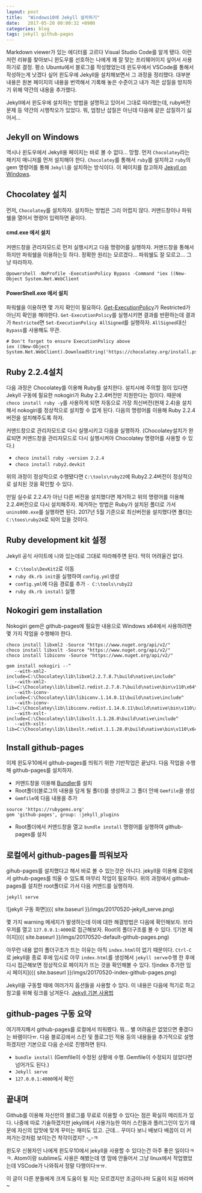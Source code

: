 ```yaml
---
layout: post
title:  "Windows10에 Jekyll 설치하기"
date:   2017-05-20 00:00:32 +0900
categories: blog
tags: jekyll github-pages
---
```

Markdown viewer가 있는 에디터를 고르다 Visual Studio Code를 알게 됐다. 이런저런 리뷰를 찾아보니 윈도우를 선호하는 나에게 꽤 잘 맞는 프리웨어이지 싶어서 사용하기로 결정. 평소 Ubuntu에서 블로그를 작성했었는데 윈도우에서 VSCode를 통해서 작성하는게 낫겠다 싶어 윈도우에 Jekyll을 설치해보면서 그 과정을 정리했다. 대부분 내용은 원본 페이지의 내용을 번역해서 기록해 놓은 수준이고 내가 격은 삽질을 방지하기 위해 약간의 내용을 추가했다.

Jekyll에서 윈도우에 설치하는 방법을 설명하고 있어서 그대로 따라했는데, ruby버전 문제 등 약간의 시행착오가 있었다. 뭐, 엄청난 삽질은 아닌데 다음에 같은 삽질하기 싫어서... 

## Jekyll on Windows
역시나 윈도우에서 Jekyll용 페이지는 바로 볼 수 없다... 망할. 먼저 `Chocolatey`라는 패키지 매니저를 먼저 설치해야 한다. `Chocolatey`를 통해서 `ruby`를 설치하고 `ruby`의 gem 명령어를 통해 `Jekyll`을 설치하는 방식이다. 이 페이지를 참고하자 [Jekyll on Windows](https://jekyllrb.com/docs/windows/).

## Chocolatey 설치
먼저, `Chocolatey`를 설치하자. 설치하는 방법은 그리 어렵지 않다. 커맨드창이나 파워쉘을 열어서 명령어 입력하면 끝이다.
#### cmd.exe 에서 설치
커맨드창을 관리자모드로 먼저 실행시키고 다음 명령어를 실행하자. 커맨드창을 통해서 하지만 파워쉘을 이용하는듯 하다. 정확한 원리는 모르겠다... 파워쉘도 잘 모르고... 그냥 따라하자.
```
@powershell -NoProfile -ExecutionPolicy Bypass -Command "iex ((New-Object System.Net.WebClient
```

#### PowerShell.exe 에서 설치
파워쉘을 이용하면 몇 가지 확인이 필요하다. [Get-ExecutionPolicy](https://technet.microsoft.com/ko-KR/library/hh847748.aspx)가 Restricted가 아닌지 확인을 해야한다. `Get-ExecutionPolicy`를 실행시키면 결과를 반환하는데 결과가 `Restricted`면 `Set-ExecutionPolicy AllSigned`를 실행하자. `AllSigned`대신 `Bypass`를 사용해도 무관.
```
# Don't forget to ensure ExecutionPolicy above
iex ((New-Object System.Net.WebClient).DownloadString('https://chocolatey.org/install.ps1'
```

## Ruby 2.2.4설치
다음 과정은 Chocolatey를 이용해 Ruby를 설치한다. 설치시에 주의할 점이 있다면 Jekyll 구동에 필요한 nokogiri가 Ruby 2.2.4버전만 지원한다는 점이다. 때문에 `choco install ruby -y`를 사용하게 되면 자동으로 가장 최신버전(현재 2.4)을 설치해서 nokogiri를 정상적으로 설치할 수 없게 된다. 다음의 명령어를 이용해 Ruby 2.2.4버전을 설치해주도록 하자.

커맨드창으로 관리자모드로 다시 실행시키고 다음을 실행하자. (Chocolatey설치가 완료되면 커맨드창을 관리자모드로 다시 실행시켜야 Chocolatey 명령어를 사용할 수 있다.)
* `choco install ruby -version 2.2.4`
* `choco install ruby2.devkit`

위의 과정이 정상적으로 수행됐다면 `C:\tools\ruby22`에 Ruby2.2.4버전이 정상적으로 설치된 것을 확인할 수 있다.

만일 실수로 2.2.4가 아닌 다른 버전을 설치했다면 제거하고 위의 명령어를 이용해 2.2.4버전으로 다시 설치해주자. 제거하는 방법은 Ruby가 설치된 폴더로 가서 `unins000.exe`를 실행하면 된다. 2017년 5월 기준으로 최신버전을 설치했다면 폴더는 `C:\toos\ruby24`로 되어 있을 것이다.

## Ruby development kit 설정
Jekyll 공식 사이트에 나와 있는데로 그대로 따라해주면 된다. 딱히 어려울건 없다.
* `C:\tools\DevKit2`로 이동
* `ruby dk.rb init`을 실행하여 `config.yml`생성
* `config.yml`에 다음 경로를 추가 `- C:\tools\ruby22`
* `ruby dk.rb install` 실행

## Nokogiri gem installation
Nokogiri gem은 github-pages에 필요한 내용으로 Windows x64에서 사용하려면 몇 가지 작업을 수행해야 한다.
```
choco install libxml2 -Source "https://www.nuget.org/api/v2/"
choco install libxslt -Source "https://www.nuget.org/api/v2/"
choco install libiconv -Source "https://www.nuget.org/api/v2/"

gem install nokogiri --^
   --with-xml2-include=C:\Chocolatey\lib\libxml2.2.7.8.7\build\native\include^
   --with-xml2-lib=C:\Chocolatey\lib\libxml2.redist.2.7.8.7\build\native\bin\v110\x64\Release\dynamic\cdecl^
   --with-iconv-include=C:\Chocolatey\lib\libiconv.1.14.0.11\build\native\include^
   --with-iconv-lib=C:\Chocolatey\lib\libiconv.redist.1.14.0.11\build\native\bin\v110\x64\Release\dynamic\cdecl^
   --with-xslt-include=C:\Chocolatey\lib\libxslt.1.1.28.0\build\native\include^
   --with-xslt-lib=C:\Chocolatey\lib\libxslt.redist.1.1.28.0\build\native\bin\v110\x64\Release\dynamic
```

## Install github-pages
이제 윈도우10에서 github-pages를 띄워기 위한 기반작업은 끝났다. 다음 작업을 수행해 github-pages를 설치하자.
* 커맨드창을 이용해 [Bundler](http://bundler.io)를 설치
* Root폴더(블로그의 내용을 담게 될 폴더)를 생성하고 그 폴더 안에 `Gemfile`을 생성
* `Gemfile`에 다음 내용을 추가
```
source 'https://rubygems.org'
gem 'github-pages', group: :jekyll_plugins
```
* Root폴더에서 커맨드창을 열고 `bundle install` 명령어를 실행하여 github-pages를 설치 

## 로컬에서 github-pages를 띄워보자
gihub-pages를 설치했다고 해서 바로 볼 수 있는것은 아니다. jekyll을 이용해 로컬에서 github-pages를 띄울 수 있도록 마무리 작업이 필요하다. 위의 과정에서 github-pages를 설치한 root폴더로 가서 다음 커맨드를 실행하자.

`jekyll serve`

![jekyll 구동 화면]({{ site.baseurl }}/imgs/20170520-jekyll_serve.png)

몇 가지 warning 메세지가 발생하는데 이에 대한 해결방법은 다음에 확인해보자.
브라우저를 열고 `127.0.0.1:4000`로 접근해보자. Root의 폴더구조를 볼 수 있다.
![기본 페이지]({{ site.baseurl }}/imgs/20170520-default-github-pages.png)

아무런 내용 없이 폴더구조가 뜨는 이유는 아직 `index.html`이 없기 때문이다. `Ctrl-C`로 jekyll을 종료 후에 임시로 아무 `index.html`를 생성해서 `jekyll serve`수행 한 후에 다시 접근해보면 정상적으로 페이지가 뜨는 것을 확인해볼 수 있다.
![index 추가한 임시 페이지]({{ site.baseurl }}/imgs/20170520-index-github-pages.png)

Jekyll을 구동할 때에 여러가지 옵션들을 사용할 수 있다. 이 내용은 다음에 적기로 하고 참고를 위해 링크를 남겨둔다. [Jekyll 기본 사용법](https://jekyllrb.com/docs/usage/)

## github-pages 구동 요약
여기까지해서 github-pages를 로컬에서 띄워봤다. 뭐... 별 어려움은 없었으면 좋겠다는 바램이다ㅠ. 다음 블로깅에서 스킨 및 플로그인 적용 등의 내용들을 추가적으로 설명하겠지만 기본으로 다음 순서로 진행하면 된다.
* `bundle install` (Gemfile이 수정된 상황에 수행. Gemfile이 수정되지 않았다면 넘어가도 된다.)
* `Jekyll serve`
* `127.0.0.1:4000`에서 확인

## 끝내며
Github를 이용해 자신만의 블로그를 무료로 이용할 수 있다는 점은 확실히 메리트가 있다. 나중에 따로 기술하겠지만 jekyll에서 사용가능한 여러 스킨들과 플러그인이 있기 떄문에 자신의 입맛에 맞게 꾸미는 재미도 있고. 근데... 꾸미다 보니 배보다 배꼽이 더 커져가는것처럼 보이는건 착각이겠지? -_-ㅋ

윈도우 신봉자인 나에게 윈도우10에서 jekyll을 사용할 수 있다는건 아주 좋은 일이다ㅋㅋ. Atom이랑 sublime도 사용은 해봤는데 영 맘에 안들어서 그냥 linux에서 작업했었는데 VSCode가 나와줘서 정말 다행이다ㅠㅠ.

이 글이 다른 분들에게 크게 도움이 될 지는 모르겠지만 조금이나마 도움이 되길 바라며~ 
